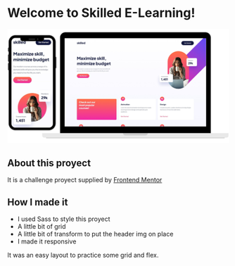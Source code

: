 # Welcome to Skilled E-Learning!

![Screenshot of the page](./assets/screen.png)

## About this proyect

It is a challenge proyect supplied by <a href="https://www.frontendmentor.io/profile/SantiNakc">Frontend Mentor</a>

## How I made it

- I used Sass to style this proyect
- A little bit of grid
- A little bit of transform to put the header img on place
- I made it responsive

It was an easy layout to practice some grid and flex.
